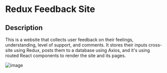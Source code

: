 # Redux Feedback Site


## Description

This is a website that collects user feedback on their feelings, understanding, level of support, and comments. It stores their inputs cross-site using Redux, posts them to a database using Axios, and it's using routed React components to render the site and its pages.

![image](https://github.com/user-attachments/assets/3c280dec-8041-4df9-a389-4d155fcd4834)
